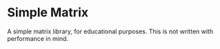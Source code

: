 # Simple Matrix
A simple matrix library, for educational purposes. This is not written with performance in mind.
